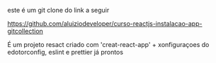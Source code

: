 este é um git clone do link a seguir

https://github.com/aluiziodeveloper/curso-reactjs-instalacao-app-gitcollection

É um projeto resact criado com 'creat-react-app' + xonfiguraçoes do edotorconfig, eslint e prettier já prontos

